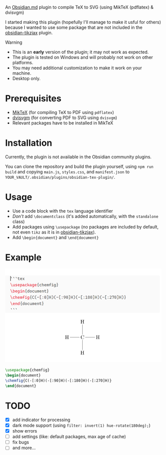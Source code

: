 An [Obsidian.md](https://obsidian.md/) plugin to compile TeX to SVG (using MikTeX (pdflatex) & dvisvgm)

I started making this plugin (hopefully I'll manage to make it usful for others) because I wanted to use some package that are not included in the [obsidian-tikzjax](https://github.com/artisticat1/obsidian-tikzjax) plugin.

> [!WARNING]
> - This is an **early** version of the plugin; it may not work as expected. 
> - The plugin is tested on Windows and will probably not work on other platforms.
> - You may need additional customization to make it work on your machine.
> - Desktop only.

# Prerequisites

- [MikTeX](https://miktex.org/download) (for compiling TeX to PDF using `pdflatex`)
- [dvisvgm](https://dvisvgm.de/Downloads/) (for converting PDF to SVG using `dvisvgm`)
- Relevant packages have to be installed in MikTeX

# Installation

Currently, the plugin is not available in the Obsidian community plugins. 

You can clone the repository and build the plugin yourself, using `npm run build` and copying `main.js`, `styles.css`, and `manifest.json` to `YOUR_VAULT/.obsidian/plugins/obsidian-tex-plugin/`.

# Usage

- Use a code block with the `tex` language identifier
- _Don't_ add `\documentclass` (it's added automatically, with the `standalone` class)
- Add packages using `\usepackage` (no packages are included by default, not even `tikz` as it is in [obsidian-tikzjax](https://github.com/artisticat1/obsidian-tikzjax)).
- Add `\begin{document}` and `\end{document}`

# Example

![screenshot](screenshot.png)

```tex
\usepackage{chemfig}
\begin{document}
\chemfig{C(-[:0]H)(-[:90]H)(-[:180]H)(-[:270]H)}
\end{document}
```

# TODO 

- [x] add indicator for processing
- [x] dark mode support (using `filter: invert(1) hue-rotate(180deg);`)
- [x] show errors
- [ ] add settings (like: default packages, max age of cache)
- [ ] fix bugs   
- [ ] and more...
